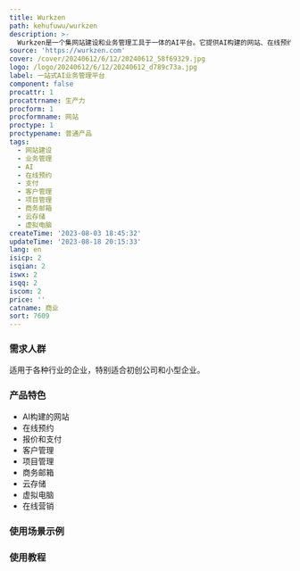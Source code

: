 ```yaml
---
title: Wurkzen
path: kehufuwu/wurkzen
description: >-
  Wurkzen是一个集网站建设和业务管理工具于一体的AI平台。它提供AI构建的网站、在线预约、报价和支付、客户管理、项目管理等功能，帮助用户快速启动或扩大业务。Wurkzen还提供商务邮箱、云存储、虚拟电脑、在线营销等工具，让用户可以在一个平台上运营整个业务。
source: 'https://wurkzen.com'
cover: /cover/20240612/6/12/20240612_58f69329.jpg
logo: /logo/20240612/6/12/20240612_d789c73a.jpg
label: 一站式AI业务管理平台
component: false
procattr: 1
procattrname: 生产力
procform: 1
procformname: 网站
proctype: 1
proctypename: 普通产品
tags:
  - 网站建设
  - 业务管理
  - AI
  - 在线预约
  - 支付
  - 客户管理
  - 项目管理
  - 商务邮箱
  - 云存储
  - 虚拟电脑
createTime: '2023-08-03 18:45:32'
updateTime: '2023-08-18 20:15:33'
lang: en
isicp: 2
isqian: 2
iswx: 2
isqq: 2
iscom: 2
price: ''
catname: 商业
sort: 7609
---
```




### 需求人群
适用于各种行业的企业，特别适合初创公司和小型企业。

### 产品特色
- AI构建的网站
- 在线预约
- 报价和支付
- 客户管理
- 项目管理
- 商务邮箱
- 云存储
- 虚拟电脑
- 在线营销

### 使用场景示例


### 使用教程


  
